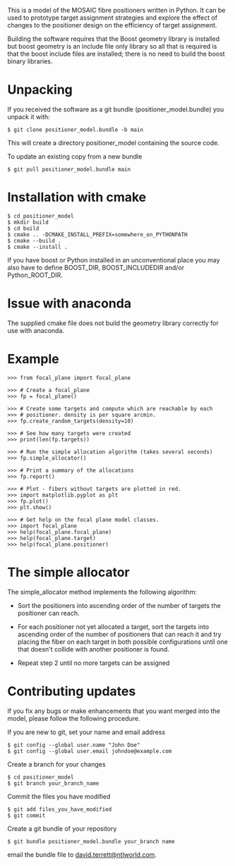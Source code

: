 This is a model of the MOSAIC fibre positioners written in Python. It can be
used to prototype target assignment strategies and explore the effect of
changes to the positioner design on the efficiency of target assignment.

Building the software requires that the Boost geometry library is installed
but boost geometry is an include file only library so all that is required
is that the boost include files are installed; there is no need to build the
boost binary libraries.

# Unpacking

If you received the software as a git bundle (positioner_model.bundle) you
unpack it with:

    $ git clone positioner_model.bundle -b main

This will create a directory positioner_model containing the source code.

To update an existing copy from a new bundle

    $ git pull positioner_model.bundle main

# Installation with cmake

    $ cd positioner_model
    $ mkdir build
    $ cd build
    $ cmake .. -DCMAKE_INSTALL_PREFIX=somewhere_on_PYTHONPATH
    $ cmake --build .
    $ cmake --install .

If you have boost or Python installed in an unconventional place you may
also have to define BOOST_DIR, BOOST_INCLUDEDIR and/or Python_ROOT_DIR.

# Issue with anaconda

The supplied cmake file does not build the geometry library correctly for
use with anaconda.

# Example

    >>> from focal_plane import focal_plane

    >>> # Create a focal_plane
    >>> fp = focal_plane()

    >>> # Create some targets and compute which are reachable by each
    >>> # positioner. density is per square arcmin.
    >>> fp.create_random_targets(density=10)

    >>> # See how many targets were created
    >>> print(len(fp.targets))

    >>> # Run the simple allocation algorithm (takes several seconds)
    >>> fp.simple_allocator()

    >>> # Print a summary of the allocations
    >>> fp.report()

    >>> # Plot - fibers without targets are plotted in red.
    >>> import matplotlib.pyplot as plt
    >>> fp.plot()
    >>> plt.show()

    >>> # Get help on the focal plane model classes.
    >>> import focal_plane
    >>> help(focal_plane.focal_plane)
    >>> help(focal_plane.target)
    >>> help(focal_plane.positioner)

# The simple allocator

The simple_allocator method implements the following algorithm:

- Sort the positioners into ascending order of the number of targets
  the positioner can reach.

- For each positioner not yet allocated a target, sort the targets into
  ascending order of the number of positioners that can reach it and
  try placing the fiber on each target in both possible configurations
  until one that doesn't collide with another positioner is found.

- Repeat step 2 until no more targets can be assigned

# Contributing updates

If you fix any bugs or make enhancements that you want merged into the model,
please follow the following procedure.

If you are new to git, set your name and email address

    $ git config --global user.name "John Doe"
    $ git config --global user.email johndoe@example.com

Create a branch for your changes

    $ cd positioner_model
    $ git branch your_branch_name

Commit the files you have modified

    $ git add files_you_have_modified
    $ git commit

Create a git bundle of your repository

    $ git bundle positioner_model.bundle your_branch name

email the bundle file to david.terrett@ntlworld.com.
